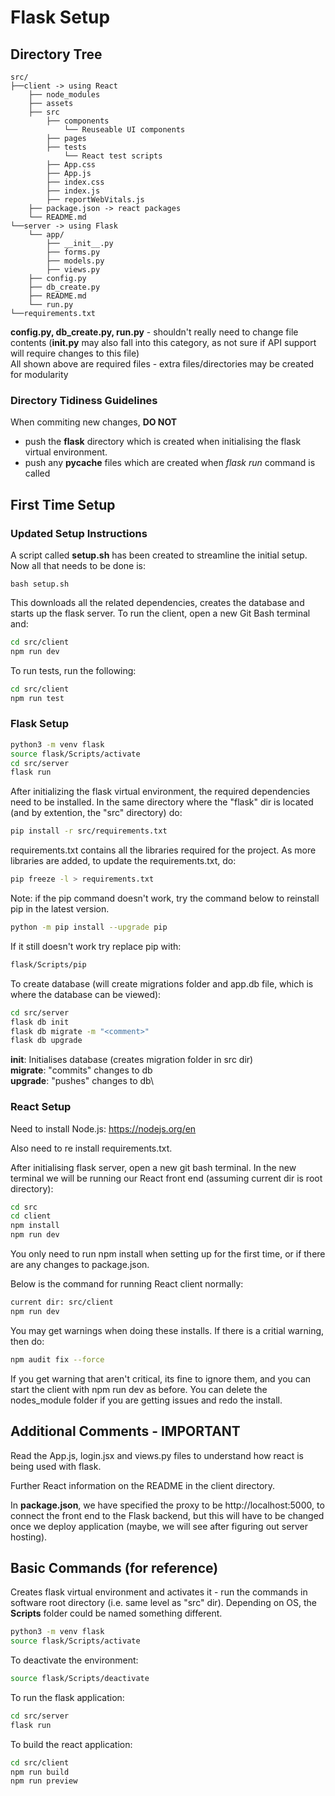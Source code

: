 # Flask Setup

## Directory Tree

```
src/
├──client -> using React
    ├── node_modules
    ├── assets
    ├── src
        ├── components
            └── Reuseable UI components
        ├── pages
        ├── tests
            └── React test scripts
        ├── App.css
        ├── App.js
        ├── index.css
        ├── index.js
        ├── reportWebVitals.js
    ├── package.json -> react packages
    └── README.md
└──server -> using Flask
    └── app/
        ├── __init__.py
        ├── forms.py
        ├── models.py
        ├── views.py
    ├── config.py
    ├── db_create.py
    ├── README.md
    └── run.py
└──requirements.txt
```

**config.py, db_create.py, run.py** - shouldn't really need to change file contents (**init.py** may also fall into this category, as not sure if API support will require changes to this file) \
All shown above are required files - extra files/directories may be created for modularity

### Directory Tidiness Guidelines

When commiting new changes, **DO NOT**

-   push the **flask** directory which is created when initialising the flask virtual environment.
-   push any **pycache** files which are created when _flask run_ command is called

## First Time Setup

### Updated Setup Instructions

A script called **setup.sh** has been created to streamline the initial setup. Now all that needs to be done is:

```
bash setup.sh
```

This downloads all the related dependencies, creates the database and starts up the flask server. To run the client, open a new Git Bash terminal and:

```bash
cd src/client
npm run dev
```

To run tests, run the following:

```bash
cd src/client
npm run test
```

### Flask Setup

```bash
python3 -m venv flask
source flask/Scripts/activate
cd src/server
flask run
```

After initializing the flask virtual environment, the required dependencies need to be installed. In the same directory where the "flask" dir is located (and by extention, the "src" directory) do:

```bash
pip install -r src/requirements.txt
```

requirements.txt contains all the libraries required for the project. As more libraries are added, to update the requirements.txt, do:

```bash
pip freeze -l > requirements.txt
```

Note: if the pip command doesn't work, try the command below to reinstall pip in the latest version.

```bash
python -m pip install --upgrade pip
```

If it still doesn't work try replace pip with:

```bash
flask/Scripts/pip
```

To create database (will create migrations folder and app.db file, which is where the database can be viewed):

```bash
cd src/server
flask db init
flask db migrate -m "<comment>"
flask db upgrade
```

**init**: Initialises database (creates migration folder in src dir) \
**migrate**: "commits" changes to db\
**upgrade**: "pushes" changes to db\

### React Setup

Need to install Node.js: https://nodejs.org/en

Also need to re install requirements.txt.

After initialising flask server, open a new git bash terminal. In the new terminal we will be running our React front end (assuming current dir is root directory):

```bash
cd src
cd client
npm install
npm run dev
```

You only need to run npm install when setting up for the first time, or if there are any changes to package.json.

Below is the command for running React client normally:

```bash
current dir: src/client
npm run dev
```

You may get warnings when doing these installs. If there is a critial warning, then do:

```bash
npm audit fix --force
```

If you get warning that aren't critical, its fine to ignore them, and you can start the client with npm run dev as before. You can delete the nodes_module folder if you are getting issues and redo the install.

## Additional Comments - IMPORTANT

Read the App.js, login.jsx and views.py files to understand how react is being used with flask.

Further React information on the README in the client directory.

In **package.json**, we have specified the proxy to be http://localhost:5000, to connect the front end to the Flask backend, but this will have to be changed once we deploy application (maybe, we will see after figuring out server hosting).

## Basic Commands (for reference)

Creates flask virtual environment and activates it - run the commands in software root directory (i.e. same level as "src" dir). Depending on OS, the **Scripts** folder could be named something different.

```bash
python3 -m venv flask
source flask/Scripts/activate
```

To deactivate the environment:

```bash
source flask/Scripts/deactivate
```

To run the flask application:

```bash
cd src/server
flask run
```

To build the react application:

```bash
cd src/client
npm run build
npm run preview
```
